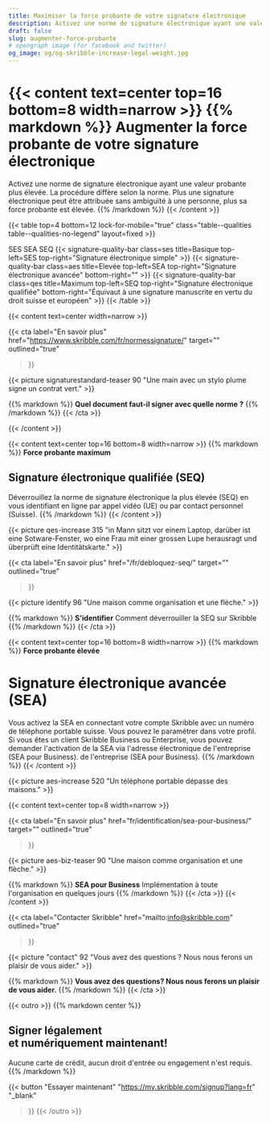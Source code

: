 ```yaml
---
title: Maximiser la force probante de votre signature électronique
description: Activez une norme de signature électronique ayant une valeur probante plus élevée. La procédure diffère selon la norme. Choisissez entre SES, SEA et SEQ.
draft: false
slug: augmenter-force-probante
# opengraph image (for facebook and twitter)
og_image: og/og-skribble-increase-legal-weight.jpg
---
```


{{< content text=center top=16 bottom=8 width=narrow >}}
{{% markdown %}}
Augmenter la force probante 
de votre signature électronique
===============	
Activez une norme de signature électronique ayant une valeur 
probante plus élevée. La procédure diffère selon la norme. Plus une 
signature électronique peut être attribuée sans ambiguïté à une personne,
plus sa force probante est élevée.
{{% /markdown %}}
{{< /content >}}

[//]: # (--------------------------------------------------------------------------------------------------------------)

{{< table top=4 bottom=12 lock-for-mobile="true" class="table--qualities table--qualities-no-legend" layout=fixed >}}
<thead>
  <tr>
    <th scope="col"></th>
    <th scope="col">SES</th>
    <th scope="col">SEA</th>
    <th scope="col">SEQ</th>
  </tr>
</thead>
<tbody>
  <tr>
    <th scope="row"></th>
    <td class="signature-quality-bar">
      {{< signature-quality-bar
        class=ses
        title=Basique
        top-left=SES
        top-right="Signature électronique simple"
      >}}
    </td>
    <td class="signature-quality-bar">
      {{< signature-quality-bar
        class=aes
        title=Elevée
        top-left=SEA
        top-right="Signature électronique avancée"
        bottom-right=""
      >}}
    </td>
    <td class="signature-quality-bar">
      {{< signature-quality-bar
        class=qes
        title=Maximum
        top-left=SEQ
        top-right="Signature électronique qualifiée"
        bottom-right="Équivaut à une signature manuscrite en vertu du droit suisse et européen"
      >}}
    </td>
  </tr>
  <tr>
    <th scope="row"></th>
  </tr>

</tbody>
{{< /table >}}

[//]: # (--------------------------------------------------------------------------------------------------------------)

{{< content text=center width=narrow >}}

{{< cta
  label="En savoir plus"
  href="https://www.skribble.com/fr/normessignature/"
  target=""
  outlined="true"
>}}

{{< picture signaturestandard-teaser 90 "Une main avec un stylo plume signe un contrat vert." >}}

{{% markdown %}}
**Quel document faut-il signer avec quelle norme ?**
{{% /markdown %}}
{{< /cta >}}

{{< /content >}}


[//]: # (--------------------------------------------------------------------------------------------------------------)

{{< content text=center top=16 bottom=8 width=narrow >}}
{{% markdown %}}
**Force probante maximum** 
## Signature électronique qualifiée (SEQ)
Déverrouillez la norme de signature électronique 
la plus élevée (SEQ) en vous identifiant en ligne par appel vidéo (UE)
ou par contact personnel (Suisse).
{{% /markdown %}}
{{< /content >}}

{{< picture qes-increase 315 "in Mann sitzt vor einem Laptop, darüber ist eine Sotware-Fenster, wo eine Frau mit einer grossen Lupe herausragt und überprüft eine Identitätskarte." >}}

{{< cta
  label="En savoir plus"
  href="/fr/debloquez-seq/"
  target=""
  outlined="true"
>}}

{{< picture identify 96 "Une maison comme organisation et une flèche." >}}

{{% markdown %}}
**S'identifier**
Comment déverrouiller la SEQ sur Skribble
{{% /markdown %}}
{{< /cta >}}

[//]: # (--------------------------------------------------------------------------------------------------------------)

{{< content text=center top=16 bottom=8 width=narrow >}}
{{% markdown %}}
**Force probante élevée** 
# Signature électronique avancée (SEA)
Vous activez la SEA en connectant votre compte Skribble avec un 
numéro de téléphone portable suisse. Vous pouvez le paramétrer 
dans votre profil. Si vous êtes un client Skribble Business ou Enterprise, vous pouvez demander l'activation de la SEA via l'adresse électronique de l'entreprise (SEA pour Business).
de l'entreprise (SEA pour Business).
{{% /markdown %}}
{{< /content >}}

{{< picture aes-increase 520 "Un téléphone portable dépasse des maisons." >}}

{{< content text=center top=8 width=narrow >}}

{{< cta
  label="En savoir plus"
  href="fr/identification/sea-pour-business/"
  target=""
  outlined="true"
>}}

{{< picture aes-biz-teaser 90 "Une maison comme organisation et une flèche." >}}

{{% markdown %}}
**SEA pour Business**
Implémentation à toute l'organisation en quelques jours
{{% /markdown %}}
{{< /cta >}}
{{< /content >}}

{{< cta
  label="Contacter Skribble"
  href="mailto:info@skribble.com"
  outlined="true"
>}}

{{< picture "contact" 92 "Vous avez des questions ? Nous nous ferons un plaisir de vous aider." >}}

{{% markdown %}}
**Vous avez des questions? Nous nous ferons un plaisir de vous aider.**
{{% /markdown %}}
{{< /cta >}}

[//]: # (--------------------------------------------------------------------------------------------------------------)


{{< outro >}}
{{% markdown center %}}
## Signer légalement <br class="hide-for-mobile">et numériquement maintenant!
Aucune carte de crédit, aucun droit d'entrée
ou engagement n'est requis.
{{% /markdown %}}

{{< button
  "Essayer maintenant"
  "https://my.skribble.com/signup?lang=fr"
  "_blank"
>}}
{{< /outro >}}
